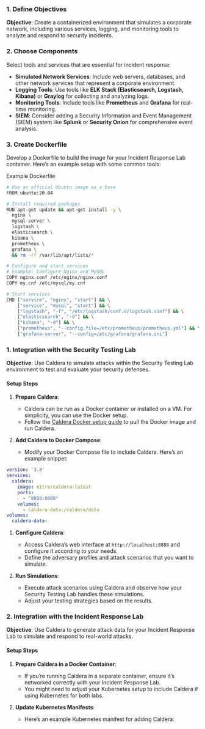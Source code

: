 ### **1. Define Objectives**

**Objective**: Create a containerized environment that simulates a corporate network, including various services, logging, and monitoring tools to analyze and respond to security incidents.

### **2. Choose Components**

Select tools and services that are essential for incident response:

- **Simulated Network Services**: Include web servers, databases, and other network services that represent a corporate environment.
- **Logging Tools**: Use tools like **ELK Stack (Elasticsearch, Logstash, Kibana)** or **Graylog** for collecting and analyzing logs.
- **Monitoring Tools**: Include tools like **Prometheus** and **Grafana** for real-time monitoring.
- **SIEM**: Consider adding a Security Information and Event Management (SIEM) system like **Splunk** or **Security Onion** for comprehensive event analysis.

### **3. Create Dockerfile**

Develop a Dockerfile to build the image for your Incident Response Lab container. Here’s an example setup with some common tools:


Example Dockerfile 

```bash
# Use an official Ubuntu image as a base
FROM ubuntu:20.04

# Install required packages
RUN apt-get update && apt-get install -y \
  nginx \
  mysql-server \
  logstash \
  elasticsearch \
  kibana \
  prometheus \
  grafana \
  && rm -rf /var/lib/apt/lists/*

# Configure and start services
# Example: Configure Nginx and MySQL
COPY nginx.conf /etc/nginx/nginx.conf
COPY my.cnf /etc/mysql/my.cnf

# Start services
CMD ["service", "nginx", "start"] && \
    ["service", "mysql", "start"] && \
    ["logstash", "-f", "/etc/logstash/conf.d/logstash.conf"] && \
    ["elasticsearch", "-d"] && \
    ["kibana", "-d"] && \
    ["prometheus", "--config.file=/etc/prometheus/prometheus.yml"] && \
    ["grafana-server", "--config=/etc/grafana/grafana.ini"]
```


### **1. Integration with the Security Testing Lab**

**Objective**: Use Caldera to simulate attacks within the Security Testing Lab environment to test and evaluate your security defenses.

#### **Setup Steps**

1. **Prepare Caldera**:
    
    - Caldera can be run as a Docker container or installed on a VM. For simplicity, you can use the Docker setup.
    - Follow the [Caldera Docker setup guide](https://github.com/mitre/caldera#docker) to pull the Docker image and run Caldera.
2. **Add Caldera to Docker Compose**:
    
    - Modify your Docker Compose file to include Caldera. Here’s an example snippet:


```yaml
version: '3.8'
services:
  caldera:
    image: mitre/caldera:latest
    ports:
      - "8888:8888"
    volumes:
      - caldera-data:/caldera/data
volumes:
  caldera-data:
```


1. **Configure Caldera**:
    
    - Access Caldera’s web interface at `http://localhost:8888` and configure it according to your needs.
    - Define the adversary profiles and attack scenarios that you want to simulate.
2. **Run Simulations**:
    
    - Execute attack scenarios using Caldera and observe how your Security Testing Lab handles these simulations.
    - Adjust your testing strategies based on the results.

### **2. Integration with the Incident Response Lab**

**Objective**: Use Caldera to generate attack data for your Incident Response Lab to simulate and respond to real-world attacks.

#### **Setup Steps**

1. **Prepare Caldera in a Docker Container**:
    
    - If you’re running Caldera in a separate container, ensure it’s networked correctly with your Incident Response Lab.
    - You might need to adjust your Kubernetes setup to include Caldera if using Kubernetes for both labs.
2. **Update Kubernetes Manifests**:
    
    - Here’s an example Kubernetes manifest for adding Caldera:
